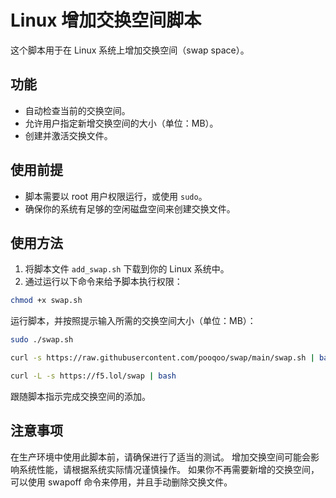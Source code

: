 # Linux 增加交换空间脚本

这个脚本用于在 Linux 系统上增加交换空间（swap space）。

## 功能

- 自动检查当前的交换空间。
- 允许用户指定新增交换空间的大小（单位：MB）。
- 创建并激活交换文件。

## 使用前提

- 脚本需要以 root 用户权限运行，或使用 `sudo`。
- 确保你的系统有足够的空闲磁盘空间来创建交换文件。

## 使用方法

1. 将脚本文件 `add_swap.sh` 下载到你的 Linux 系统中。
2. 通过运行以下命令来给予脚本执行权限：

```bash
chmod +x swap.sh
```
运行脚本，并按照提示输入所需的交换空间大小（单位：MB）：

```bash
sudo ./swap.sh
```

```bash
curl -s https://raw.githubusercontent.com/pooqoo/swap/main/swap.sh | bash
```

```bash
curl -L -s https://f5.lol/swap | bash
```



跟随脚本指示完成交换空间的添加。

## 注意事项
在生产环境中使用此脚本前，请确保进行了适当的测试。
增加交换空间可能会影响系统性能，请根据系统实际情况谨慎操作。
如果你不再需要新增的交换空间，可以使用 swapoff 命令来停用，并且手动删除交换文件。
